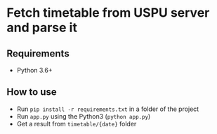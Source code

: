 # Fetch timetable from USPU server and parse it

## Requirements
 - Python 3.6+

## How to use
 - Run `pip install -r requirements.txt` in a folder of the project
 - Run `app.py` using the Python3 (`python app.py`)
 - Get a result from `timetable/{date}` folder
 